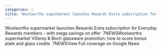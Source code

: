 ```yaml
---
categories: i
title: "Woolworths supermarket launches Rewards Extra subscription for Everyday Rewards members  with mega savings on offer  7NEWS"
---
```

Woolworths supermarket launches Rewards Extra subscription for Everyday Rewards members - with mega savings on offer&nbsp;&nbsp;7NEWSWoolworths supermarket Villeroy & Boch glassware promotion: how to score bonus plate and glass credits&nbsp;&nbsp;7NEWSView Full coverage on Google News